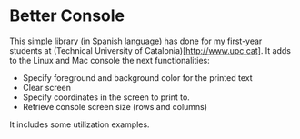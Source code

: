 Better Console
==============

This simple library (in Spanish language) has done for my first-year students at (Technical University of Catalonia)[http://www.upc.cat]. It adds to the Linux and Mac console the next functionalities:

* Specify foreground and background color for the printed text
* Clear screen
* Specify coordinates in the screen to print to.
* Retrieve console screen size (rows and columns)

It includes some utilization examples.